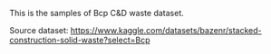 This is the samples of Bcp C&D waste dataset.

Source dataset: https://www.kaggle.com/datasets/bazenr/stacked-construction-solid-waste?select=Bcp

